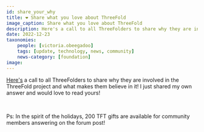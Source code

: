 ```yaml
---
id: share_your_why
title: ❤️ Share what you love about ThreeFold
image_caption: Share what you love about ThreeFold
description: Here's a call to all ThreeFolders to share why they are involved in the ThreeFold project and what makes them believe in it! 
date: 2022-12-23
taxonomies:
    people: [victoria.obeegadoo]
    tags: [update, technology, news, community]
    news-category: [foundation]
image: 
---
```


[Here's](https://forum.threefold.io/t/end-of-year-community-challenge-my-why-personal-tft-grant/3638) a call to all ThreeFolders to share why they are involved in the ThreeFold project and what makes them believe in it! I just shared my own answer and would love to read yours! 

<br/>

Ps: In the spirit of the holidays, 200 TFT gifts are available for community members answering on the forum post!